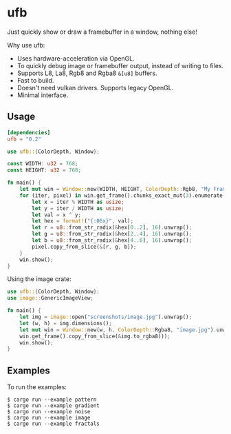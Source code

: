 # ufb

Just quickly show or draw a framebuffer in a window, nothing else!

Why use ufb:
- Uses hardware-acceleration via OpenGL.
- To quickly debug image or framebuffer output, instead of writing to files.
- Supports L8, La8, Rgb8 and Rgba8 `&[u8]` buffers.
- Fast to build.
- Doesn't need vulkan drivers. Supports legacy OpenGL.
- Minimal interface.

## Usage
```toml
[dependencies]
ufb = "0.2"
```

```rust
use ufb::{ColorDepth, Window};

const WIDTH: u32 = 768;
const HEIGHT: u32 = 768;

fn main() { 
    let mut win = Window::new(WIDTH, HEIGHT, ColorDepth::Rgb8, "My Framebuffer").unwrap();
    for (iter, pixel) in win.get_frame().chunks_exact_mut(3).enumerate() {
        let x = iter % WIDTH as usize;
        let y = iter / WIDTH as usize;
        let val = x ^ y;
        let hex = format!("{:06x}", val);
        let r = u8::from_str_radix(&hex[0..2], 16).unwrap();
        let g = u8::from_str_radix(&hex[2..4], 16).unwrap();
        let b = u8::from_str_radix(&hex[4..6], 16).unwrap();
        pixel.copy_from_slice(&[r, g, b]);
    }
    win.show();
}
```

Using the image crate:
```rust
use ufb::{ColorDepth, Window};
use image::GenericImageView;

fn main() {
    let img = image::open("screenshots/image.jpg").unwrap();
    let (w, h) = img.dimensions();
    let mut win = Window::new(w, h, ColorDepth::Rgba8, "image.jpg").unwrap();
    win.get_frame().copy_from_slice(&img.to_rgba8());
    win.show();
}
```

## Examples
To run the examples:
```
$ cargo run --example pattern
$ cargo run --example gradient
$ cargo run --example noise
$ cargo run --example image
$ cargo run --example fractals
```
